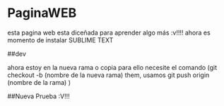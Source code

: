 # PaginaWEB
esta pagina web esta diceñada para aprender algo más :v!!!!
ahora es momento de instalar SUBLIME TEXT

##dev 

ahora estoy en la nueva rama o copia 
para ello necesite el comando (git checkout -b (nombre de la nueva rama) them, usamos git push origin (nombre de la rama)
)

##Nueva Prueba
 :V!!!
